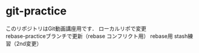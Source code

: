 # git-practice
このリポジトリはGit動画講座用です．
ローカルリポで変更  
rebase-practiceブランチで更新（rebase コンフリクト用）
rebase用
stash練習（2nd変更）
